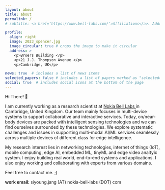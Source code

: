 ```yaml
---
layout: about
title: about
permalink: /
# subtitle: <a href='https://www.bell-labs.com/'>Affiliations</a>. Address. Contacts. Moto. Etc.

profile:
  align: right
  image: 2023_spencer.jpg
  image_circular: true # crops the image to make it circular
  address: >
    <p>Broers Building </p>
    <p>21 J.J. Thompson Avenue </p>
    <p>Cambridge, UK</p>

news: true  # includes a list of news items
selected_papers: false # includes a list of papers marked as "selected={true}"
social: true  # includes social icons at the bottom of the page
---
```


Hi There! :wave: 

I am currently working as a research scientist at <a href='https://www.bell-labs.com/'>Nokia Bell Labs </a> in Cambridge, United Kingdom. 
Our team mainly focuses in multi-device systems to support collaborative and interactive services. 
Today, on/near-body devices are packed with intelligent sensing technologies and we can find ourselves surrounded by these technologies.
We explore systematic challenges and issues in supporting multi-modal AI/ML services seamlessly across multiple devices of different class for edge intelligence.

My research interest lies in networking technologies, internet of things (IoT), mobile computing, edge AI, embedded ML, tinyML and edge video analtyic system. I enjoy building real world, end-to-end systems and applications. I also enjoy working and collaborating with experts from various domains. 

Feel free to contact me. ;)

__work email:__ siyoung.jang (AT) nokia-bell-labs (DOT) com
